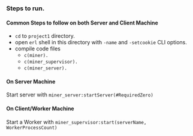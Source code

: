### Steps to run.

#### Common Steps to follow on both Server and Client Machine
- `cd` to `project1` directory.
- open `erl` shell in this directory with `-name` and `-setcookie` CLI options.
- compile code files
  - `c(miner).`
  - `c(miner_supervisor).`
  - `c(miner_server).`

#### On Server Machine 
Start server with `miner_server:startServer(#RequiredZero)`

#### On Client/Worker Machine
Start a Worker with `miner_supervisor:start(serverName, WorkerProcessCount)`

